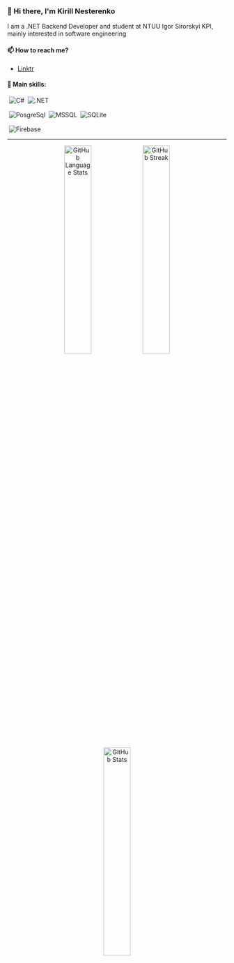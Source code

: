 <h3>👋 Hi there,
   I'm Kirill Nesterenko
</h3>

I am a .NET Backend Developer and student at NTUU Igor Sirorskyi KPI, mainly interested in software engineering

<h4>📫 How to reach me?</h4>

- <a href="https://linktr.ee/sqvlen">Linktr</a>

<h4>🔭 Main skills:</h4>

<!-- For icons - https://simpleicons.org/ -->

&nbsp;<img alt="C#" valign="middle" src="https://img.shields.io/badge/c%23-512BD4?style=for-the-badge&logoColor=white">
&nbsp;<img alt=".NET" valign="middle" src="https://img.shields.io/badge/.NET-5C2D91?style=for-the-badge&logo=.net&logoColor=.net">

&nbsp;<img alt="PosgreSql" valign="middle" src="https://img.shields.io/badge/PostgreSQL-white?style=for-the-badge&logo=postgresql&logoColor=posgresql">
&nbsp;<img alt="MSSQL" valign="middle" src="https://img.shields.io/badge/MS SQL-000000?style=for-the-badge&logo=microsoftsqlserver&logoColor=microsoftsqlserver">
&nbsp;<img alt="SQLite" valign="middle" src="https://img.shields.io/badge/SQLite-003B57?style=for-the-badge&logo=sqlite&logoColor=sqlite">

&nbsp;<img alt="Firebase" valign="middle" src="https://img.shields.io/badge/Firebase-CC2927?style=for-the-badge&logo=firebase&logoColor=firebase">

----

<p align="center">
   <img alt="GitHub Language Stats" src="https://github-readme-stats.vercel.app/api/top-langs/?username=Sqvlen&theme=highcontrast&hide_border=true&hide_progress=true" width="35%">
    <img alt="GitHub Streak" src="https://github-readme-streak-stats.herokuapp.com/?user=Sqvlen&theme=highcontrast&hide_border=true" width="35%">
</p>

<p align="center">
   
</p>

<p align="center">
   <img alt="GitHub Stats" src="https://github-readme-stats-git-masterrstaa-rickstaa.vercel.app/api?username=sqvlen&show_icons=true&line_height=28&hide_border=true&card_width=347&include_all_commits=true&role=owner,collaborator&show=reviews,discussions_answered&rank_icon=percentile&exclude_repo=github-readme-stats&theme=dark&bg_color=000000#gh-dark-mode-onl" width="35%">
</p>


<!--
**Sqvlen/Sqvlen** is a ✨ _special_ ✨ repository because its `README.md` (this file) appears on your GitHub profile.

Here are some ideas to get you started:

- 🔭 I’m currently working on ...
- 🌱 I’m currently learning ...
- 👯 I’m looking to collaborate on ...
- 🤔 I’m looking for help with ...
- 💬 Ask me about ...
- 📫 How to reach me: ...
- 😄 Pronouns: ...
- ⚡ Fun fact: ...
-->
